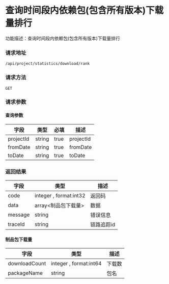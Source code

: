 # 查询时间段内依赖包(包含所有版本)下载量排行
功能描述：查询时间段内依赖包(包含所有版本)下载量排行

### 请求地址
```
/api/project/statistics/download/rank
```

### 请求方法
`GET`
### 请求参数

#### 查询参数

| 字段 | 类型 | 必填 | 描述 |
| -------- | -------- | -------- | -------- |
| projectId     | string   | true       | projectId |
| fromDate     | string   | true       | fromDate |
| toDate     | string   | true       | toDate |



### 返回结果
| 字段 | 类型 | 描述 |
| -------- | -------- | -------- |
| code     | integer , format:int32  | 返回码 |
| data     | array<制品包下载量>   | 数据 |
| message     | string   | 错误信息 |
| traceId     | string   | 链路追踪id |
#### 制品包下载量
| 字段 | 类型 | 描述 |
| -------- | -------- | -------- |
| downloadCount     | integer , format:int64  | 下载数 |
| packageName     | string   | 包名 |

